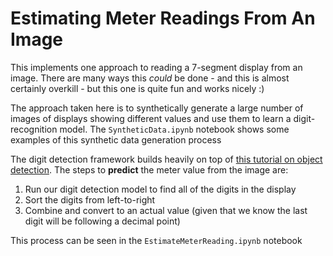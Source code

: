 # Estimating Meter Readings From An Image

This implements one approach to reading a 7-segment display from an image. There are many ways this *could* be done - and this is almost certainly overkill - but this one is quite fun and works nicely :)

The approach taken here is to synthetically generate a large number of images of displays showing different values and use them to learn a digit-recognition model. The `SyntheticData.ipynb` notebook shows some examples of this synthetic data generation process

The digit detection framework builds heavily on top of [this tutorial on object detection](https://pytorch.org/tutorials/intermediate/torchvision_tutorial.html#torchvision-object-detection-finetuning-tutorial). 
The steps to **predict** the meter value from the image are:

1. Run our digit detection model to find all of the digits in the display
2. Sort the digits from left-to-right
3. Combine and convert to an actual value (given that we know the last digit will be following a decimal point)

This process can be seen in the `EstimateMeterReading.ipynb` notebook